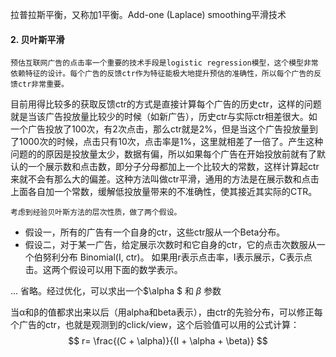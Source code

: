拉普拉斯平衡，又称加1平衡。Add-one (Laplace) smoothing平滑技术



#### 2. 贝叶斯平滑

	预估互联网广告的点击率一个重要的技术手段是logistic regression模型，这个模型非常依赖特征的设计。每个广告的反馈ctr作为特征能极大地提升预估的准确性，所以每个广告的反馈ctr非常重要。

目前用得比较多的获取反馈ctr的方式是直接计算每个广告的历史ctr，这样的问题就是当该广告投放量比较少的时候（如新广告），历史ctr与实际ctr相差很大。如一个广告投放了100次，有2次点击，那么ctr就是2%，但是当这个广告投放量到了1000次的时候，点击只有10次，点击率是1%，这里就相差了一倍了。产生这种问题的的原因是投放量太少，数据有偏，所以如果每个广告在开始投放前就有了默认的一个展示数和点击数，即分子分母都加上一个比较大的常数，这样计算起ctr来就不会有那么大的偏差。这种方法叫做ctr平滑，通用的方法是在展示数和点击上面各自加一个常数，缓解低投放量带来的不准确性，使其接近其实际的CTR。

	考虑到经验贝叶斯方法的层次性质，做了两个假设。

- 假设一，所有的广告有一个自身的ctr，这些ctr服从一个Beta分布。
- 假设二，对于某一广告，给定展示次数时和它自身的ctr，它的点击次数服从一个伯努利分布 Binomial(I, ctr)。
  如果用r表示点击率，I表示展示，C表示点击。这两个假设可以用下面的数学表示。

... 省略。经过优化，可以求出一个$\alpha $ 和 $\beta$ 参数

当α和β的值都求出来以后（用alpha和beta表示），由ctr的先验分布，可以修正每个广告的ctr，也就是观测到的click/view，这个后验值可以用的公式计算：
$$
r= \frac{(C + \alpha)}{(I + \alpha + \beta)}
$$
